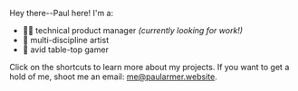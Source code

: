 Hey there--Paul here! I'm a:
- :man_technologist: technical product manager *(currently looking for work!)*
- :art: multi-discipline artist
- :game_die: avid table-top gamer

Click on the shortcuts to learn more about my projects. If you want to get a hold of me, shoot me an email: [me@paularmer.website](mailto:me@paularmer.website).